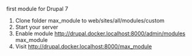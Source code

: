 first module for Drupal 7

1. Clone folder max_module to web/sites/all/modules/custom
2. Start your server 
3. Enable module http://drupal.docker.localhost:8000/admin/modules max_module
4. Visit http://drupal.docker.localhost:8000/max_module